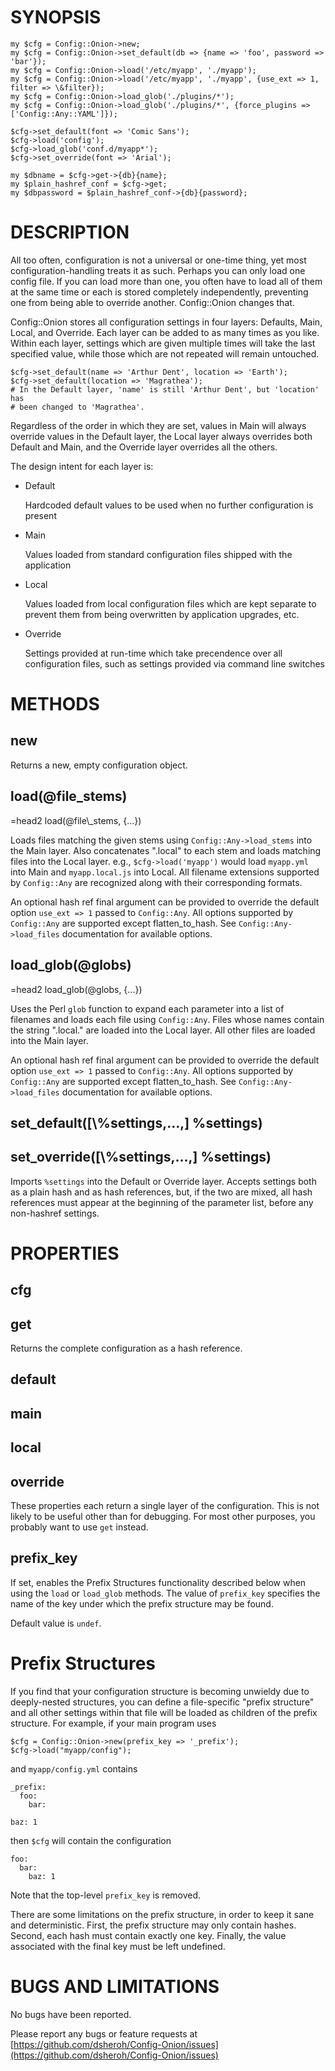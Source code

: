 # SYNOPSIS

    my $cfg = Config::Onion->new;
    my $cfg = Config::Onion->set_default(db => {name => 'foo', password => 'bar'});
    my $cfg = Config::Onion->load('/etc/myapp', './myapp');
    my $cfg = Config::Onion->load('/etc/myapp', './myapp', {use_ext => 1, filter => \&filter});
    my $cfg = Config::Onion->load_glob('./plugins/*');
    my $cfg = Config::Onion->load_glob('./plugins/*', {force_plugins => ['Config::Any::YAML']});

    $cfg->set_default(font => 'Comic Sans');
    $cfg->load('config');
    $cfg->load_glob('conf.d/myapp*');
    $cfg->set_override(font => 'Arial');

    my $dbname = $cfg->get->{db}{name};
    my $plain_hashref_conf = $cfg->get;
    my $dbpassword = $plain_hashref_conf->{db}{password};

# DESCRIPTION

All too often, configuration is not a universal or one-time thing, yet most
configuration-handling treats it as such.  Perhaps you can only load one config
file.  If you can load more than one, you often have to load all of them at the
same time or each is stored completely independently, preventing one from being
able to override another.  Config::Onion changes that.

Config::Onion stores all configuration settings in four layers: Defaults,
Main, Local, and Override.  Each layer can be added to as many times as you
like.  Within each layer, settings which are given multiple times will take the
last specified value, while those which are not repeated will remain untouched.

    $cfg->set_default(name => 'Arthur Dent', location => 'Earth');
    $cfg->set_default(location => 'Magrathea');
    # In the Default layer, 'name' is still 'Arthur Dent', but 'location' has
    # been changed to 'Magrathea'.

Regardless of the order in which they are set, values in Main will always
override values in the Default layer, the Local layer always overrides both
Default and Main, and the Override layer overrides all the others.

The design intent for each layer is:

- Default

    Hardcoded default values to be used when no further configuration is present

- Main

    Values loaded from standard configuration files shipped with the application

- Local

    Values loaded from local configuration files which are kept separate to prevent
    them from being overwritten by application upgrades, etc.

- Override

    Settings provided at run-time which take precendence over all configuration
    files, such as settings provided via command line switches

# METHODS

## new

Returns a new, empty configuration object.

## load(@file\_stems)
=head2 load(@file\\\_stems, {...})

Loads files matching the given stems using `Config::Any->load_stems` into
the Main layer.  Also concatenates ".local" to each stem and loads matching
files into the Local layer.  e.g., `$cfg->load('myapp')` would load
`myapp.yml` into Main and `myapp.local.js` into Local.  All filename
extensions supported by `Config::Any` are recognized along with their
corresponding formats.

An optional hash ref final argument can be provided to override the default
option `use_ext => 1` passed to `Config::Any`.  All options supported by `Config::Any`
are supported except flatten\_to\_hash.  See `Config::Any->load_files`
documentation for available options.

## load\_glob(@globs)
=head2 load\_glob(@globs, {...})

Uses the Perl `glob` function to expand each parameter into a list of
filenames and loads each file using `Config::Any`.  Files whose names contain
the string ".local." are loaded into the Local layer.  All other files are
loaded into the Main layer.

An optional hash ref final argument can be provided to override the default
option `use_ext => 1` passed to `Config::Any`.  All options supported by `Config::Any`
are supported except flatten\_to\_hash.  See `Config::Any->load_files`
documentation for available options.

## set\_default(\[\\%settings,...,\] %settings)

## set\_override(\[\\%settings,...,\] %settings)

Imports `%settings` into the Default or Override layer.  Accepts settings both
as a plain hash and as hash references, but, if the two are mixed, all hash
references must appear at the beginning of the parameter list, before any
non-hashref settings.

# PROPERTIES

## cfg

## get

Returns the complete configuration as a hash reference.

## default

## main

## local

## override

These properties each return a single layer of the configuration.  This is
not likely to be useful other than for debugging.  For most other purposes,
you probably want to use `get` instead.

## prefix\_key

If set, enables the Prefix Structures functionality described below when using
the `load` or `load_glob` methods.  The value of `prefix_key` specifies the
name of the key under which the  prefix structure may be found.

Default value is `undef`.

# Prefix Structures

If you find that your configuration structure is becoming unwieldy due to
deeply-nested structures, you can define a file-specific "prefix structure"
and all other settings within that file will be loaded as children of the
prefix structure.  For example, if your main program uses

    $cfg = Config::Onion->new(prefix_key => '_prefix');
    $cfg->load("myapp/config");

and `myapp/config.yml` contains

    _prefix:
      foo:
        bar:

    baz: 1

then `$cfg` will contain the configuration

    foo:
      bar:
        baz: 1

Note that the top-level `prefix_key` is removed.

There are some limitations on the prefix structure, in order to keep it sane
and deterministic.  First, the prefix structure may only contain hashes.
Second, each hash must contain exactly one key.  Finally, the value associated
with the final key must be left undefined.

# BUGS AND LIMITATIONS

No bugs have been reported.

Please report any bugs or feature requests at
[https://github.com/dsheroh/Config-Onion/issues](https://github.com/dsheroh/Config-Onion/issues)

